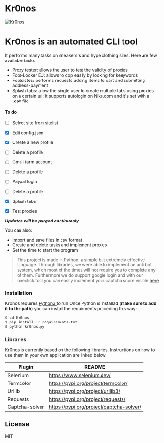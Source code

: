 # Kr0nos

[![Kr0nos](https://pbs.twimg.com/profile_banners/1312978379520520195/1603916513/600x200)](https://twitter.com/kr0nosCLI)

# Kr0nos is an automated CLI tool
It performs many tasks on sneakers's and hype clothing sites. Here are few available tasks
  - Proxy tester: allows the user to test the validity of proxies
  - Foot-Locker EU: allows to cop easily by looking for keeywords
  - Footsistes: performs requests adding items to cart and submitting address-payment
  - Splash tabs: allow the single user to create multiple tabs using proxies on a certain url; it supports autologin on Nike.com and it's set with a **.csv** file

#### To do 

- [ ] Select site from sitelist
- [x] Edit config.json
- [x] Create a new profile
- [ ] Delete a profile
- [ ] Gmail farm account
- [ ] Delete a profile
- [ ] Paypal login
- [ ] Delete a profile
- [x] Splash tabs
- [x] Test proxies



 ***Updates will be purged continuosly***


You can also:
  - Import and save files in csv format
  - Create and delete tasks and implement proxies
  - Set the time to start the program

> This project is made in Python, a simple but extremely effective language. 
Through libraries, we were able to implement an anti bot system, 
which most of the times will not require you to complete any of them.
Furthermore we do support google login and with our oneclick tool you 
can easily increment your captcha score visible [here](https://recaptcha-demo.appspot.com/recaptcha-v3-request-scores.php)


### Installation

Kr0nos requires [Python3 ](https://www.python.org/downloads/) to run
Once Python is installad (**make sure to add it to the path**) you can install the requirments proceding this way:

```sh
$ cd Kr0nos
$ pip install -r requirements.txt
$ python kr0nos.py
```


### Libraries

Kr0nos is currently based on the following libraries. Instructions on how to use them in your own application are linked below.

| Plugin | README |
| ------ | ------ |
| Selenium | https://www.selenium.dev/|
| Termcolor |https://pypi.org/project/termcolor/ |
| Urllib | https://pypi.org/project/urllib3/ |
| Requests | https://pypi.org/project/requests/ |
| Captcha-solver | https://pypi.org/project/captcha-solver/ |


License
----

MIT

   [dill]: <https://github.com/joemccann/dillinger>
   [git-repo-url]: <https://github.com/joemccann/dillinger.git>
   [john gruber]: <http://daringfireball.net>
   [df1]: <http://daringfireball.net/projects/markdown/>
   [markdown-it]: <https://github.com/markdown-it/markdown-it>
   [Ace Editor]: <http://ace.ajax.org>
   [node.js]: <http://nodejs.org>
   [Twitter Bootstrap]: <http://twitter.github.com/bootstrap/>
   [jQuery]: <http://jquery.com>
   [@tjholowaychuk]: <http://twitter.com/tjholowaychuk>
   [express]: <http://expressjs.com>
   [AngularJS]: <http://angularjs.org>
   [Gulp]: <http://gulpjs.com>

   [PlDb]: <https://github.com/joemccann/dillinger/tree/master/plugins/dropbox/README.md>
   [PlGh]: <https://github.com/joemccann/dillinger/tree/master/plugins/github/README.md>
   [PlGd]: <https://github.com/joemccann/dillinger/tree/master/plugins/googledrive/README.md>
   [PlOd]: <https://github.com/joemccann/dillinger/tree/master/plugins/onedrive/README.md>
   [PlMe]: <https://github.com/joemccann/dillinger/tree/master/plugins/medium/README.md>
   [PlGa]: <https://github.com/RahulHP/dillinger/blob/master/plugins/googleanalytics/README.md>
